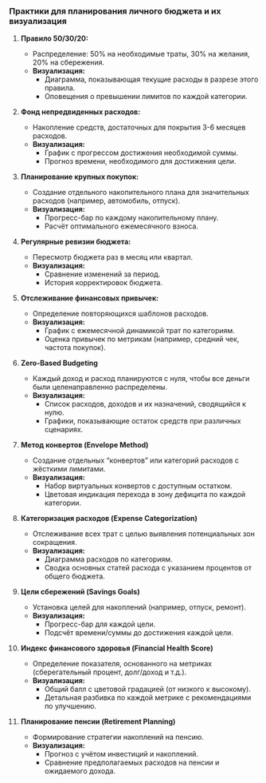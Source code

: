 ### Практики для планирования личного бюджета и их визуализация

1. **Правило 50/30/20:**

   - Распределение: 50% на необходимые траты, 30% на желания, 20% на сбережения.
   - **Визуализация:**
     - Диаграмма, показывающая текущие расходы в разрезе этого правила.
     - Оповещения о превышении лимитов по каждой категории.

2. **Фонд непредвиденных расходов:**

   - Накопление средств, достаточных для покрытия 3-6 месяцев расходов.
   - **Визуализация:**
     - График с прогрессом достижения необходимой суммы.
     - Прогноз времени, необходимого для достижения цели.

3. **Планирование крупных покупок:**

   - Создание отдельного накопительного плана для значительных расходов (например, автомобиль, отпуск).
   - **Визуализация:**
     - Прогресс-бар по каждому накопительному плану.
     - Расчёт оптимального ежемесячного взноса.

4. **Регулярные ревизии бюджета:**

   - Пересмотр бюджета раз в месяц или квартал.
   - **Визуализация:**
     - Сравнение изменений за период.
     - История корректировок бюджета.

5. **Отслеживание финансовых привычек:**

   - Определение повторяющихся шаблонов расходов.
   - **Визуализация:**
     - График с ежемесячной динамикой трат по категориям.
     - Оценка привычек по метрикам (например, средний чек, частота покупок).

6. **Zero-Based Budgeting**
   - Каждый доход и расход планируются с нуля, чтобы все деньги были целенаправленно распределены.
   - **Визуализация:**
     - Список расходов, доходов и их назначений, сводящийся к нулю.
     - Графики, показывающие остаток средств при различных сценариях.

7. **Метод конвертов (Envelope Method)**
   - Создание отдельных “конвертов” или категорий расходов с жёсткими лимитами.
   - **Визуализация:**
     - Набор виртуальных конвертов с доступным остатком.
     - Цветовая индикация перехода в зону дефицита по каждой категории.

8. **Категоризация расходов (Expense Categorization)**
   - Отслеживание всех трат с целью выявления потенциальных зон сокращения.
   - **Визуализация:**
     - Диаграмма расходов по категориям.
     - Сводка основных статей расхода с указанием процентов от общего бюджета.

9. **Цели сбережений (Savings Goals)**
   - Установка целей для накоплений (например, отпуск, ремонт).
   - **Визуализация:**
     - Прогресс-бар для каждой цели.
     - Подсчёт времени/суммы до достижения каждой цели.

10. **Индекс финансового здоровья (Financial Health Score)**
    - Определение показателя, основанного на метриках (сберегательный процент, долг/доход и т.д.).
    - **Визуализация:**
      - Общий балл с цветовой градацией (от низкого к высокому).
      - Детальная разбивка по каждой метрике с рекомендациями по улучшению.

11. **Планирование пенсии (Retirement Planning)**
    - Формирование стратегии накоплений на пенсию.
    - **Визуализация:**
      - Прогноз с учётом инвестиций и накоплений.
      - Сравнение предполагаемых расходов на пенсии и ожидаемого дохода.
